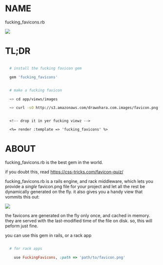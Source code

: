 NAME
====
  fucking_favicons.rb

  <img src='http://s3.amazonaws.com/drawohara.com.gifs/favicons.gif' style='max-height:100px;'>

TL;DR
=====

```ruby

  # install the fucking favicon gem

  gem 'fucking_favicons'

```


```bash

  # make a fucking favicon

  ~> cd app/views/images

  ~> curl -sO http://s3.amazonaws.com/drawohara.com.images/favicon.png

```

```erb

  <!-- drop it in yer fucking viewz -->

  <%= render :template => 'fucking_favicons' %>

```

ABOUT
=====

  fucking_favicons.rb is the best gem in the world.
  
  if you doubt this, read https://css-tricks.com/favicon-quiz/ 

  fucking_favicons.rb is a rails engine, and rack middleware, which lets you
  provide a *single* favicon.png file for your project and let all the rest be
  dynamically generated on the fly.  it also gives you a handy view that
  vommits this out:

  <img src='https://s3.amazonaws.com/ss.dojo4.com/qrlxRqq0XC7Uweu6DOYrYx8E11A73Qk0tn1YYPMjyzOQqs5bRSC4MBo.png' style='max-height:100px'>

  the favicons are generated on the fly only once, and cached in memory.  they
  are served with the last-modified time of the file on disk.  so, this will
  peform just fine.

  you can use this gem in rails, or a rack app

```ruby

  # for rack apps

    use FuckingFavicons, :path => 'path/to/favicon.png'

```

